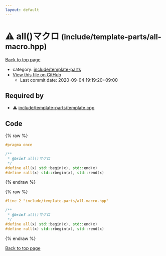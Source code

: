 ```yaml
---
layout: default
---
```


<!-- mathjax config similar to math.stackexchange -->
<script type="text/javascript" async
  src="https://cdnjs.cloudflare.com/ajax/libs/mathjax/2.7.5/MathJax.js?config=TeX-MML-AM_CHTML">
</script>
<script type="text/x-mathjax-config">
  MathJax.Hub.Config({
    TeX: { equationNumbers: { autoNumber: "AMS" }},
    tex2jax: {
      inlineMath: [ ['$','$'] ],
      processEscapes: true
    },
    "HTML-CSS": { matchFontHeight: false },
    displayAlign: "left",
    displayIndent: "2em"
  });
</script>

<script type="text/javascript" src="https://cdnjs.cloudflare.com/ajax/libs/jquery/3.4.1/jquery.min.js"></script>
<script src="https://cdn.jsdelivr.net/npm/jquery-balloon-js@1.1.2/jquery.balloon.min.js" integrity="sha256-ZEYs9VrgAeNuPvs15E39OsyOJaIkXEEt10fzxJ20+2I=" crossorigin="anonymous"></script>
<script type="text/javascript" src="../../../assets/js/copy-button.js"></script>
<link rel="stylesheet" href="../../../assets/css/copy-button.css" />


# :warning: all()マクロ <small>(include/template-parts/all-macro.hpp)</small>

<a href="../../../index.html">Back to top page</a>

* category: <a href="../../../index.html#d5567e78d3674558c180d2f4feaa863b">include/template-parts</a>
* <a href="{{ site.github.repository_url }}/blob/master/include/template-parts/all-macro.hpp">View this file on GitHub</a>
    - Last commit date: 2020-09-04 19:19:20+09:00




## Required by

* :warning: <a href="template.cpp.html">include/template-parts/template.cpp</a>


## Code

<a id="unbundled"></a>
{% raw %}
```cpp
#pragma once

/**
 * @brief all()マクロ
 */
#define all(x) std::begin(x), std::end(x)
#define rall(x) std::rbegin(x), std::rend(x)

```
{% endraw %}

<a id="bundled"></a>
{% raw %}
```cpp
#line 2 "include/template-parts/all-macro.hpp"

/**
 * @brief all()マクロ
 */
#define all(x) std::begin(x), std::end(x)
#define rall(x) std::rbegin(x), std::rend(x)

```
{% endraw %}

<a href="../../../index.html">Back to top page</a>

